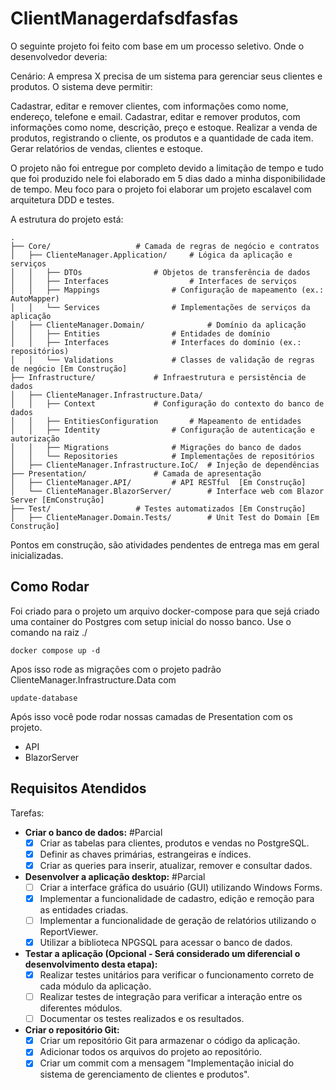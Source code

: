 ﻿# ClientManagerdafsdfasfas


O seguinte projeto foi feito com base em um processo seletivo. Onde o desenvolvedor deveria:

Cenário: A empresa X precisa de um sistema para gerenciar seus clientes e produtos. O sistema deve permitir:

Cadastrar, editar e remover clientes, com informações como nome, endereço, telefone e email.
Cadastrar, editar e remover produtos, com informações como nome, descrição, preço e estoque.
Realizar a venda de produtos, registrando o cliente, os produtos e a quantidade de cada item.
Gerar relatórios de vendas, clientes e estoque.

O projeto não foi entregue por completo devido a limitação de tempo e tudo que foi produzido nele foi elaborado em 5 dias dado a minha disponibilidade de tempo.
Meu foco para o projeto foi elaborar um projeto escalavel com arquitetura DDD e testes.

A estrutura do projeto está:
```plaintext
.
├── Core/					# Camada de regras de negócio e contratos
│   ├── ClienteManager.Application/		# Lógica da aplicação e serviços
│   │   ├── DTOs				# Objetos de transferência de dados
│   │   ├── Interfaces			        # Interfaces de serviços
│   │   ├── Mappings				# Configuração de mapeamento (ex.: AutoMapper)
│   │   └── Services				# Implementações de serviços da aplicação
│   ├── ClienteManager.Domain/		        # Domínio da aplicação
│   │   ├── Entities				# Entidades de domínio
│   │   ├── Interfaces				# Interfaces do domínio (ex.: repositórios)
│   │   └── Validations				# Classes de validação de regras de negócio [Em Construção]
├── Infrastructure/				# Infraestrutura e persistência de dados
│   ├── ClienteManager.Infrastructure.Data/		
│   │   ├── Context				# Configuração do contexto do banco de dados
│   │   ├── EntitiesConfiguration		# Mapeamento de entidades
│   │   ├── Identity				# Configuração de autenticação e autorização
│   │   ├── Migrations				# Migrações do banco de dados
│   │   └── Repositories			# Implementações de repositórios
│   ├── ClienteManager.Infrastructure.IoC/	# Injeção de dependências
├── Presentation/				# Camada de apresentação
│   ├── ClienteManager.API/			# API RESTful  [Em Construção]
│   └── ClienteManager.BlazorServer/		# Interface web com Blazor Server [EmConstrução]
├── Test/					# Testes automatizados [Em Construção]
│   ├── ClienteManager.Domain.Tests/		# Unit Test do Domain [Em Construção]
```
Pontos em construção, são atividades pendentes de entrega mas em geral inicializadas.                

## Como Rodar

Foi criado para o projeto um arquivo docker-compose para que sejá criado uma container do Postgres com setup inicial do nosso banco.
Use o comando na raiz ./ 

`docker compose up -d`

Apos isso rode as migrações com o projeto padrão ClienteManager.Infrastructure.Data com

`update-database`

Após isso você pode rodar nossas camadas de Presentation com os projeto.

- API
- BlazorServer

## Requisitos Atendidos

Tarefas:

- **Criar o banco de dados:**   #Parcial
  - [x] Criar as tabelas para clientes, produtos e vendas no PostgreSQL.
  - [x] Definir as chaves primárias, estrangeiras e índices.
  - [x] Criar as queries para inserir, atualizar, remover e consultar dados.

- **Desenvolver a aplicação desktop:** #Parcial
  - [ ] Criar a interface gráfica do usuário (GUI) utilizando Windows Forms.
  - [x] Implementar a funcionalidade de cadastro, edição e remoção para as entidades criadas.
  - [ ] Implementar a funcionalidade de geração de relatórios utilizando o ReportViewer.
  - [x] Utilizar a biblioteca NPGSQL para acessar o banco de dados.

- **Testar a aplicação (Opcional - Será considerado um diferencial o desenvolvimento desta etapa):**
  - [x] Realizar testes unitários para verificar o funcionamento correto de cada módulo da aplicação.
  - [ ] Realizar testes de integração para verificar a interação entre os diferentes módulos.
  - [ ] Documentar os testes realizados e os resultados.

- **Criar o repositório Git:**
  - [x] Criar um repositório Git para armazenar o código da aplicação.
  - [x] Adicionar todos os arquivos do projeto ao repositório.
  - [x] Criar um commit com a mensagem "Implementação inicial do sistema de gerenciamento de clientes e produtos".
